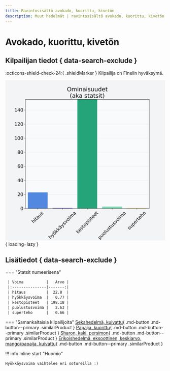 ```yaml
---
title: Ravintosisältö avokado, kuorittu, kivetön
description: Muut hedelmät | ravintosisältö avokado, kuorittu, kivetön
---
```


# Avokado, kuorittu, kivetön


## Kilpailijan tiedot { data-search-exclude }

:octicons-shield-check-24:{ .shieldMarker } Kilpailija on Finelin hyväksymä.

![Avokado, kuorittu, kivetön](./images/avokado-kuorittu-kiveton.png){ loading=lazy }

## Lisätiedot { data-search-exclude }
=== "Statsit numeerisena"

     | Voima          |   Arvo |
     |:---------------|-------:|
     | hitaus         |  22.8  |
     | hyökkäysvoima  |   0.77 |
     | kestopisteet   | 198.18 |
     | puolustusvoima |   2.63 |
     | superteho      |   0.66 |

=== "Samankaltaisia kilpailijoita"
    [Sekahedelmä, kuivattu](/sekahedelma-kuivattu){ .md-button .md-button--primary .similarProduct }
    [Papaija, kuorittu](/papaija-kuorittu){ .md-button .md-button--primary .similarProduct }
    [Sharon, kaki, persimon](/sharon-kaki-persimon){ .md-button .md-button--primary .similarProduct }
    [Erikoishedelmä, eksoottinen, keskiarvo, mango/papaija, kuivattu](/erikoishedelma-eksoottinen-keskiarvo-mango-papaija-kuivattu){ .md-button .md-button--primary .similarProduct }

!!! info inline start "Huomio"

    Hyökkäysvoima vaihtelee eri sotureilla :)
